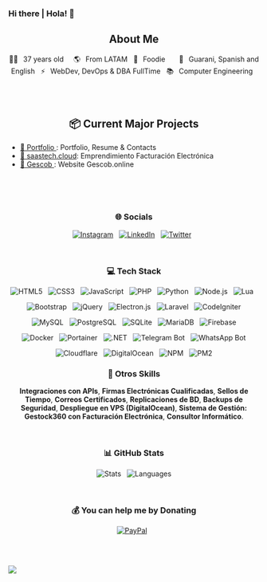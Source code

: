 ### Hi there | Hola! 👋
 
<!--
**jrgonzalez3/jrgonzalez3** is a ✨ _special_ ✨ repository because its `README.md` (this file) appears on your GitHub profile.

Here are some ideas to get you started:

- 🔭 I’m currently working on ...
- 🌱 I’m currently learning ...
- 👯 I’m looking to collaborate on ...
- 🤔 I’m looking for help with ...
- 💬 Ask me about ...
- 📫 How to reach me: ...
- 😄 Pronouns: ...
- ⚡ Fun fact: ...
-->


<!-- ![banner]()  -->

<h2 align="center">  About Me </h2>
<p align="center">
👰🏻⠀37 years old &nbsp;  &nbsp; 🌎⠀From LATAM &nbsp; 🍕⠀Foodie &nbsp;  &nbsp;  &nbsp; 💬⠀Guarani, Spanish and English &nbsp; ⚡⠀WebDev, DevOps & DBA FullTime &nbsp; 📚⠀Computer Engineering &nbsp; 
</p>



<br><br>

<h2 align="center"> 📦 Current Major Projects </h2>
<ul>
    <li><a href="https://jrgonzalez3.github.io">🎫 Portfolio </a>: Portfolio, Resume & Contacts </li>
    <li><a href="https://saastech.cloud">🎫 saastech.cloud</a>: Emprendimiento Facturación Electrónica  </li>
    <li><a href="https://github.com/jrgonzalez3/gescob_landing">🎫 Gescob </a>: Website Gescob.online </li>
  
</ul>

<br><br><br>

<h3 align="center"> 🌐 Socials </h3>
<p align="center">
    <!-- <a target="_blank" href="https://gescob.online"><img alt="Gescob" src="https://img.shields.io/badge/Discord-%237289DA.svg?logo=discord&logoColor=white"/></a> &nbsp; -->
    <a target="_blank" href="https://instagram.com/jrgonzalez3"><img alt="Instagram" src="https://img.shields.io/badge/Instagram-%23E4405F.svg?logo=Instagram&logoColor=white"/></a> &nbsp; 
    <a href="https://www.linkedin.com/in/justoramon/" rel="nofollow"><img alt="LinkedIn" title="Perfil Profesional" src="https://camo.githubusercontent.com/a151dcd3cd0add73ee4446f97775fe47a7683056a5e5e39e14725bc895b91543/68747470733a2f2f736869656c64732e696f2f62616467652f2d4c494e4b4544494e2d3030373742352e7376673f267374796c653d666f722d7468652d6261646765266c6f676f3d6c696e6b6564696e266c6f676f436f6c6f723d7768697465" data-canonical-src="https://shields.io/badge/-LINKEDIN-0077B5.svg?&amp;style=for-the-badge&amp;logo=linkedin&amp;logoColor=white" style="max-width: 100%;"></a> &nbsp; 
     <a target="_blank" href="https://twitter.com/ciberexitosos"><img alt="Twitter" src="https://img.shields.io/badge/Twitter-%231DA1F2.svg?logo=Twitter&logoColor=white"/></a> &nbsp;
</p>

<br>
<h3 align="center"> 💻 Tech Stack </h3>
<p align="center">
    <img alt="HTML5" src="https://img.shields.io/badge/html5-%23E34F26.svg?style=flat&logo=html5&logoColor=white"/> &nbsp;
    <img alt="CSS3" src="https://img.shields.io/badge/css3-%231572B6.svg?style=flat&logo=css3&logoColor=white"/> &nbsp;
    <img alt="JavaScript" src="https://img.shields.io/badge/javascript-%23323330.svg?style=flat&logo=javascript&logoColor=%23F7DF1E"/> &nbsp;
    <img alt="PHP" src="https://img.shields.io/badge/php-%23777BB4.svg?style=flat&logo=php&logoColor=white"/> &nbsp;
    <img alt="Python" src="https://img.shields.io/badge/python-%233776AB.svg?style=flat&logo=python&logoColor=white"/> &nbsp;
    <img alt="Node.js" src="https://img.shields.io/badge/node.js-6DA55F?style=flat&logo=node.js&logoColor=white"/> &nbsp;
    <img alt="Lua" src="https://img.shields.io/badge/lua-%232C2D72.svg?style=flat&logo=lua&logoColor=white"/> &nbsp;
</p>
<p align="center">
    <img alt="Bootstrap" src="https://img.shields.io/badge/bootstrap-%23563D7C.svg?style=flat&logo=bootstrap&logoColor=white"/> &nbsp;
    <img alt="jQuery" src="https://img.shields.io/badge/jquery-%230769AD.svg?style=flat&logo=jquery&logoColor=white"/> &nbsp;
    <img alt="Electron.js" src="https://img.shields.io/badge/electron-191970?style=flat&logo=Electron&logoColor=white"/> &nbsp;
    <img alt="Laravel" src="https://img.shields.io/badge/laravel-%23FF2D20.svg?style=flat&logo=laravel&logoColor=white"/> &nbsp;
    <img alt="CodeIgniter" src="https://img.shields.io/badge/codeigniter-%23DD4814.svg?style=flat&logo=codeigniter&logoColor=white"/>
</p>
<p align="center">
    <img alt="MySQL" src="https://img.shields.io/badge/MySQL-%2300f.svg?style=flat&logo=mysql&logoColor=white"/> &nbsp;
    <img alt="PostgreSQL" src="https://img.shields.io/badge/PostgreSQL-%23316192.svg?style=flat&logo=postgresql&logoColor=white"/> &nbsp;
    <img alt="SQLite" src="https://img.shields.io/badge/SQLite-%2307405e.svg?style=flat&logo=sqlite&logoColor=white"/> &nbsp;
    <img alt="MariaDB" src="https://img.shields.io/badge/MariaDB-003545?style=flat&logo=mariadb&logoColor=white"/> &nbsp;
    <img alt="Firebase" src="https://img.shields.io/badge/Firebase-%23039BE5.svg?style=flat&logo=firebase"/> 
</p>
<p align="center">
    <img alt="Docker" src="https://img.shields.io/badge/Docker-2496ED?style=flat&logo=docker&logoColor=white"/> &nbsp;
    <img alt="Portainer" src="https://img.shields.io/badge/Portainer-0E749D?style=flat&logo=portainer&logoColor=white"/> &nbsp;
    <img alt=".NET" src="https://img.shields.io/badge/.NET-512BD4?style=flat&logo=dotnet&logoColor=white"/> &nbsp;
    <img alt="Telegram Bot" src="https://img.shields.io/badge/Telegram-Bot-2CA5E0?style=flat&logo=telegram&logoColor=white"/> &nbsp;
    <img alt="WhatsApp Bot" src="https://img.shields.io/badge/WhatsApp-Bot-25D366?style=flat&logo=whatsapp&logoColor=white"/>
</p>
<p align="center">
    <img alt="Cloudflare" src="https://img.shields.io/badge/Cloudflare-F38020?style=flat&logo=Cloudflare&logoColor=white"/> &nbsp;
    <img alt="DigitalOcean" src="https://img.shields.io/badge/DigitalOcean-%230167ff.svg?style=flat&logo=digitalOcean&logoColor=white"/> &nbsp;
    <img alt="NPM" src="https://img.shields.io/badge/NPM-%23000000.svg?style=flat&logo=npm&logoColor=white"/> &nbsp;
    <img alt="PM2" src="https://img.shields.io/badge/PM2-%2336117e.svg?style=flat&logo=PM2&logoColor=white"/> 
</p>

<h3 align="center"> 🚀 Otros Skills </h3>
<p align="center">
    <strong>Integraciones con APIs</strong>, <strong>Firmas Electrónicas Cualificadas</strong>, <strong>Sellos de Tiempo</strong>, <strong>Correos Certificados</strong>, <strong>Replicaciones de BD</strong>, <strong>Backups de Seguridad</strong>, <strong>Despliegue en VPS (DigitalOcean)</strong>, <strong>Sistema de Gestión: Gestock360 con Facturación Electrónica</strong>, <strong>Consultor Informático</strong>.
</p>

<br>

<h3 align="center"> 📊 GitHub Stats </h3>
<p align="center">
    <img alt="Stats" src="https://github-readme-stats.vercel.app/api?username=jrgonzalez3&theme=midnight-purple&hide_border=true&include_all_commits=false&count_private=true"/> &nbsp;
    <img alt="Languages" src="https://github-readme-stats.vercel.app/api/top-langs/?username=jrgonzalez3&theme=midnight-purple&hide_border=true&include_all_commits=false&count_private=true&layout=compact"/>
</p>

<br>

<h3 align="center"> 💰 You can help me by Donating </h3>
<p align="center">
    <a target="_blank" href="https://paypal.me/intercambiopaypal1"><img alt="PayPal" src="https://img.shields.io/badge/PayPal-00457C?style=flat&logo=paypal&logoColor=white"/></a> &nbsp;
</p>
<br>
<br>

![](https://komarev.com/ghpvc/?username=jrgonzalez3&style=flat-square)

<br><br>
